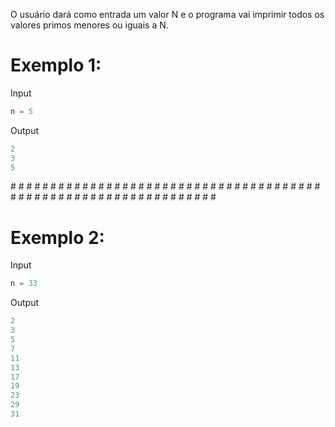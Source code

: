 O usuário dará como entrada um valor N e o programa vai imprimir todos os valores primos menores ou iguais a N.

# Exemplo 1:

Input  
```python
n = 5
```  

Output  
```python
2
3
5
```  

\# \# \# \# \# \# \# \# \# \# \# \# \# \# \# \# \# \# \# \# \# \# \# \# \# \# \# \# \# \# \# \# \# \# \# \# \# \# \# \# \# \# \# \# \# \# \# \# \# \# \# \# \# \# \# \# \# \# \# \# \# \# \# \# \#  

# Exemplo 2:  

Input  
```python
n = 33
```  

Output  
```python
2
3
5
7
11
13
17
19
23
29
31
```  